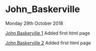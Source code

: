 # John_Baskerville

Monday 29th October 2018

[John Baskerville 1](https://emmacorbett.github.io/john_baskerville/john-baskerville1.html)  Added first html page

[John Baskerville 2](https://emmacorbett.github.io/john_baskerville/john-baskerville2.html)  Added first html page
